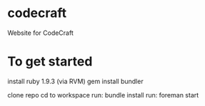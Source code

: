 codecraft
=========

Website for CodeCraft

To get started
==============

install ruby 1.9.3 (via RVM)
gem install bundler

clone repo
cd to workspace
run: bundle install
run: foreman start
